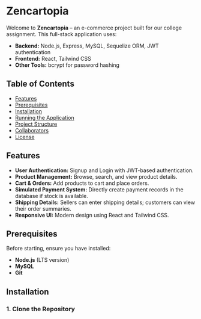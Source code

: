 # Zencartopia

Welcome to **Zencartopia** – an e-commerce project built for our college assignment. This full-stack application uses:

- **Backend:** Node.js, Express, MySQL, Sequelize ORM, JWT authentication
- **Frontend:** React, Tailwind CSS
- **Other Tools:** bcrypt for password hashing

## Table of Contents
- [Features](#features)
- [Prerequisites](#prerequisites)
- [Installation](#installation)
- [Running the Application](#running-the-application)
- [Project Structure](#project-structure)
- [Collaborators](#collaborators)
- [License](#license)

## Features
- **User Authentication:** Signup and Login with JWT-based authentication.
- **Product Management:** Browse, search, and view product details.
- **Cart & Orders:** Add products to cart and place orders.
- **Simulated Payment System:** Directly create payment records in the database if stock is available.
- **Shipping Details:** Sellers can enter shipping details; customers can view their order summaries.
- **Responsive UI:** Modern design using React and Tailwind CSS.

## Prerequisites
Before starting, ensure you have installed:
- **Node.js** (LTS version)
- **MySQL** 
- **Git**

## Installation

<!-- 1. Clone the Repository -->
### 1. Clone the Repository
```bash
